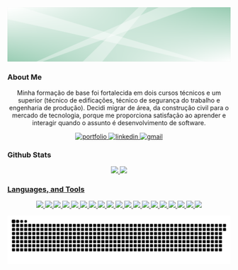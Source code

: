 <img src="./background.png" alt="name banner" />

### About Me

<div align="center">
  <p>Minha formação de base foi fortalecida em dois cursos técnicos e um superior (técnico de edificações, técnico de segurança do trabalho e engenharia de produção). Decidi migrar de área, da construção civil para o mercado de tecnologia, porque me proporciona satisfação ao aprender e interagir quando o assunto é desenvolvimento de software.</p>
<a href="https://engeprodu.github.io/" target="_blank">
<img src="https://img.shields.io/badge/check%20out%20my%20Portfolio-042549?style=for-the-badge&logo=moleculer&logoColor=white" alt="portfolio" />
</a>
<a href="https://www.linkedin.com/in/thales-feres/">
<img src="https://img.shields.io/badge/visit%20my%20Linkedin-0A66C2?style=for-the-badge&logo=linkedin&logoColor=white" alt="linkedin" />
</a>
<a href="mailto:thales.feres@gmail.com">
<img src="https://img.shields.io/badge/email%20me-EA4335?style=for-the-badge&logo=gmail&logoColor=white" alt="gmail" />
</a>
</div>

### Github Stats

<div align="center">
  <a href="https://github.com/engeprodu">
  <img height="180em" src="https://github-readme-stats.vercel.app/api?username=engeprodu&show_icons=true&theme=aura&include_all_commits=true&count_private=true"/>
  <img height="180em" src="https://github-readme-stats.vercel.app/api/top-langs/?username=engeprodu&layout=compact&langs_count=7&theme=aura"/>
</div>
  
### Languages, and Tools
  
<div align="center">
  <img src="https://img.shields.io/badge/html5-%23E34F26.svg?style=for-the-badge&logo=html5&logoColor=white"/>
  <img src="https://img.shields.io/badge/css3-%231572B6.svg?style=for-the-badge&logo=css3&logoColor=white"/>
  <img src="https://img.shields.io/badge/bootstrap-%23563D7C.svg?style=for-the-badge&logo=bootstrap&logoColor=white"/>
  <img src="https://img.shields.io/badge/javascript-%23323330.svg?style=for-the-badge&logo=javascript&logoColor=%23F7DF1E"/>
  <img src="https://img.shields.io/badge/node.js-6DA55F?style=for-the-badge&logo=node.js&logoColor=white"/>
  <img src="https://img.shields.io/badge/ruby-%23CC342D.svg?style=for-the-badge&logo=ruby&logoColor=white"/>
  <img src="https://img.shields.io/badge/rails-%23CC0000.svg?style=for-the-badge&logo=ruby-on-rails&logoColor=white"/>
  <img src="https://img.shields.io/badge/NPM-%23000000.svg?style=for-the-badge&logo=npm&logoColor=white"/>
  <img src="https://img.shields.io/badge/react-%2320232a.svg?style=for-the-badge&logo=react&logoColor=%2361DAFB"/>
  <img src="https://img.shields.io/badge/SASS-hotpink.svg?style=for-the-badge&logo=SASS&logoColor=white"/>
  <img src="https://img.shields.io/badge/express.js-%23404d59.svg?style=for-the-badge&logo=express&logoColor=%2361DAFB"/>
  <img src="https://img.shields.io/badge/yarn-%232C8EBB.svg?style=for-the-badge&logo=yarn&logoColor=white"/>
  <img src="https://img.shields.io/badge/Visual%20Studio%20Code-0078d7.svg?style=for-the-badge&logo=visual-studio-code&logoColor=whitee"/>
  <img src="https://img.shields.io/badge/sqlite-%2307405e.svg?style=for-the-badge&logo=sqlite&logoColor=white"/>
  <img src="https://img.shields.io/badge/postgres-%23316192.svg?style=for-the-badge&logo=postgresql&logoColor=white"/>
  <img src="https://img.shields.io/badge/git-%23F05033.svg?style=for-the-badge&logo=git&logoColor=white"/>
  <img src="https://img.shields.io/badge/github-%23121011.svg?style=for-the-badge&logo=github&logoColor=white"/>
  <img src="https://img.shields.io/badge/heroku-%23430098.svg?style=for-the-badge&logo=heroku&logoColor=white"/>
  <img src="https://img.shields.io/badge/Trello-%23026AA7.svg?style=for-the-badge&logo=Trello&logoColor=white"/>
</div>
  <!-- <img src="https://img.shields.io/badge/mac%20os-000000?style=for-the-badge&logo=macos&logoColor=F0F0F0"/> -->
  <!-- <img src="https://img.shields.io/badge/ruby-%23CC342D.svg?style=for-the-badge&logo=ruby&logoColor=white"/> -->
  <!-- <img src="https://img.shields.io/badge/MongoDB-%234ea94b.svg?style=for-the-badge&logo=mongodb&logoColor=white"/> -->

  
  ![Snake animation](https://github.com/engeprodu/engeprodu/blob/7f933659d8d8208c22b184ad92b554a5e64c3618/1.svg)


 
